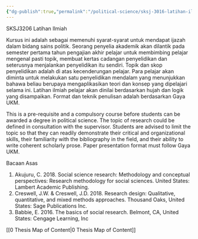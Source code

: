 ```yaml
---
{"dg-publish":true,"permalink":"/political-science/sksj-3016-latihan-ilmiah/"}
---
```


SKSJ3206 Latihan Ilmiah

Kursus ini adalah sebagai memenuhi syarat-syarat untuk mendapat ijazah dalam bidang sains politik. Seorang penyelia akademik akan dilantik pada semester pertama tahun pengajian akhir pelajar untuk membimbing pelajar mengenal pasti topik, membuat kertas cadangan penyelidikan dan seterusnya menjalankan penyelidikan itu sendiri. Topik dan skop penyelidikan adalah di atas kecenderungan pelajar. Para pelajar akan diminta untuk melakukan satu penyelidikan mendalam yang menunjukkan bahawa beliau berupaya mengaplikasikan teori dan konsep yang dipelajari selama ini. Latihan ilmiah pelajar akan dinilai berdasarkan hujah dan logik yang disampaikan. Format dan teknik penulisan adalah berdasarkan Gaya UKM.

This is a pre-requisite and a compulsory course before students can be awarded a degree in political science. The topic of research could be defined in consultation with the supervisor. Students are advised to limit the topic so that they can readily demonstrate their critical and organizational skills, their familiarity with the bibliography in the field, and their ability to write coherent scholarly prose. Paper presentation format must follow Gaya UKM.

Bacaan Asas
1. Akujuru, C. 2018. Social science research: Methodology and conceptual perspectives: Research methodology for social sciences. United States: Lambert Academic Publishing.
2. Creswell, J.W. & Creswell, J.D. 2018. Research design: Qualitative, quantitative, and mixed methods approaches. Thousand Oaks, United States: Sage Publications Inc.
3. Babbie, E. 2016. The basics of social research. Belmont, CA, United States: Cengage Learning, Inc

[[0 Thesis Map of Content\|0 Thesis Map of Content]]